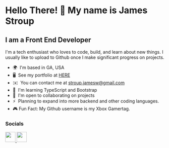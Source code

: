 Hello There! 👋 My name is James Stroup
====================================================================================================================================

I am a Front End Developer
--------------------------

I'm a tech enthusiast who loves to code, build, and learn about new things. I usually like to upload to Github once I make significant progress on projects.

*   🌍  I'm based in GA, USA
*   🖥️  See my portfolio at [HERE](http://https://james-stroup-developer.vercel.app/)
*   ✉️  You can contact me at [stroup.jamesw@gmail.com](mailto:stroup.jamesw@gmail.com)
*   🧠  I'm learning TypeScript and Bootstrap
*   🤝  I'm open to collaborating on projects
*   ⚡  Planning to expand into more backend and other coding languages.
*   🎮  Fun Fact: My Github username is my Xbox Gamertag.

### Socials
                  
<p align="left"> <a href="https://www.github.com/Paul-Saul" target="_blank" rel="noreferrer"> <picture> <source media="(prefers-color-scheme: dark)" srcset="https://raw.githubusercontent.com/danielcranney/readme-generator/main/public/icons/socials/github-dark.svg" /> <source media="(prefers-color-scheme: light)" srcset="https://raw.githubusercontent.com/danielcranney/readme-generator/main/public/icons/socials/github.svg" /> <img src="https://raw.githubusercontent.com/danielcranney/readme-generator/main/public/icons/socials/github.svg" width="32" height="32" /> </picture> </a> <a href="https://www.linkedin.com/in/james-stroup-web-developer/" target="_blank" rel="noreferrer"> <picture> <source media="(prefers-color-scheme: dark)" srcset="https://raw.githubusercontent.com/danielcranney/readme-generator/main/public/icons/socials/linkedin-dark.svg" /> <source media="(prefers-color-scheme: light)" srcset="https://raw.githubusercontent.com/danielcranney/readme-generator/main/public/icons/socials/linkedin.svg" /> <img src="https://raw.githubusercontent.com/danielcranney/readme-generator/main/public/icons/socials/linkedin.svg" width="32" height="32" /> </picture> </a></p>
